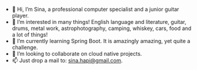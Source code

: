 - 👋 Hi, I’m Sina, a professional computer specialist and a junior guitar player.
- 👀 I’m interested in many things! English language and literature, guitar, drums, metal work, astrophotography, camping, whiskey, cars, food and a lot of things!
- 🌱 I’m currently learning Spring Boot. It is amazingly amazing, yet quite a challenge.
- 💞️ I’m looking to collaborate on cloud native projects.
- 📫 Just drop a mail to: sina.hapi@gmail.com.

<!---
sinahaha/sinahaha is a ✨ special ✨ repository because its `README.md` (this file) appears on your GitHub profile.
You can click the Preview link to take a look at your changes.
--->
